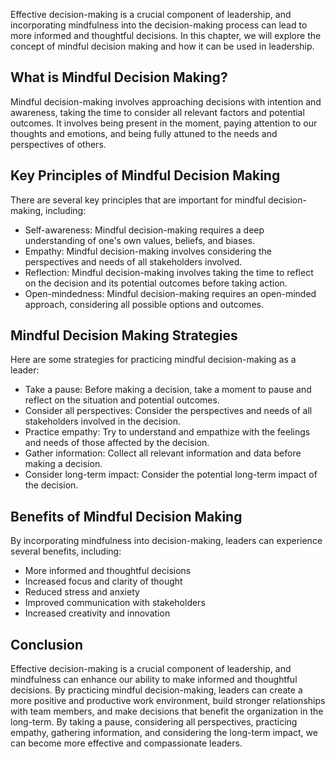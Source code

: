 
Effective decision-making is a crucial component of leadership, and incorporating mindfulness into the decision-making process can lead to more informed and thoughtful decisions. In this chapter, we will explore the concept of mindful decision making and how it can be used in leadership.

What is Mindful Decision Making?
--------------------------------

Mindful decision-making involves approaching decisions with intention and awareness, taking the time to consider all relevant factors and potential outcomes. It involves being present in the moment, paying attention to our thoughts and emotions, and being fully attuned to the needs and perspectives of others.

Key Principles of Mindful Decision Making
-----------------------------------------

There are several key principles that are important for mindful decision-making, including:

* Self-awareness: Mindful decision-making requires a deep understanding of one's own values, beliefs, and biases.
* Empathy: Mindful decision-making involves considering the perspectives and needs of all stakeholders involved.
* Reflection: Mindful decision-making involves taking the time to reflect on the decision and its potential outcomes before taking action.
* Open-mindedness: Mindful decision-making requires an open-minded approach, considering all possible options and outcomes.

Mindful Decision Making Strategies
----------------------------------

Here are some strategies for practicing mindful decision-making as a leader:

* Take a pause: Before making a decision, take a moment to pause and reflect on the situation and potential outcomes.
* Consider all perspectives: Consider the perspectives and needs of all stakeholders involved in the decision.
* Practice empathy: Try to understand and empathize with the feelings and needs of those affected by the decision.
* Gather information: Collect all relevant information and data before making a decision.
* Consider long-term impact: Consider the potential long-term impact of the decision.

Benefits of Mindful Decision Making
-----------------------------------

By incorporating mindfulness into decision-making, leaders can experience several benefits, including:

* More informed and thoughtful decisions
* Increased focus and clarity of thought
* Reduced stress and anxiety
* Improved communication with stakeholders
* Increased creativity and innovation

Conclusion
----------

Effective decision-making is a crucial component of leadership, and mindfulness can enhance our ability to make informed and thoughtful decisions. By practicing mindful decision-making, leaders can create a more positive and productive work environment, build stronger relationships with team members, and make decisions that benefit the organization in the long-term. By taking a pause, considering all perspectives, practicing empathy, gathering information, and considering the long-term impact, we can become more effective and compassionate leaders.
